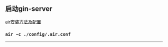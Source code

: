  ## 启动gin-server
 
[air安装方法及配置](https://www.topgoer.com/gin%E6%A1%86%E6%9E%B6/%E5%85%B6%E4%BB%96/Air%E5%AE%9E%E6%97%B6%E5%8A%A0%E8%BD%BD.html)
 ### `air -c ./config/.air.conf`
 ****